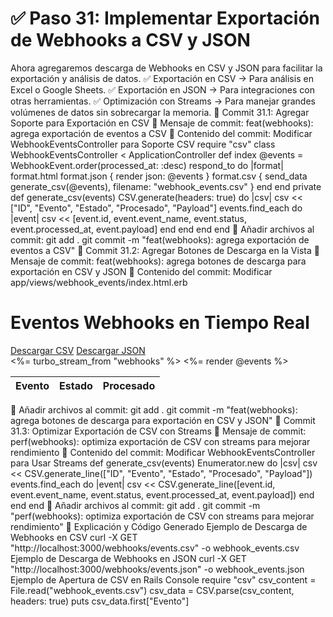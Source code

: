 # ✅ Paso 31: Implementar Exportación de Webhooks a CSV y JSON

Ahora agregaremos descarga de Webhooks en CSV y JSON para facilitar la exportación y análisis de datos.
✅ Exportación en CSV → Para análisis en Excel o Google Sheets.
✅ Exportación en JSON → Para integraciones con otras herramientas.
✅ Optimización con Streams → Para manejar grandes volúmenes de datos sin sobrecargar la memoria.
📌 Commit 31.1: Agregar Soporte para Exportación en CSV
🔹 Mensaje de commit:
feat(webhooks): agrega exportación de eventos a CSV
🔹 Contenido del commit:
Modificar WebhookEventsController para Soporte CSV
require "csv"
class WebhookEventsController < ApplicationController
def index
@events = WebhookEvent.order(processed_at: :desc)
    respond_to do |format|
      format.html
      format.json { render json: @events }
      format.csv { send_data generate_csv(@events), filename: "webhook_events.csv" }
    end
end
private
def generate_csv(events)
CSV.generate(headers: true) do |csv|
csv << ["ID", "Evento", "Estado", "Procesado", "Payload"]
      events.find_each do |event|
        csv << [event.id, event.event_name, event.status, event.processed_at, event.payload]
      end
    end
end
end
🔹 Añadir archivos al commit:
git add .
git commit -m "feat(webhooks): agrega exportación de eventos a CSV"
📌 Commit 31.2: Agregar Botones de Descarga en la Vista
🔹 Mensaje de commit:
feat(webhooks): agrega botones de descarga para exportación en CSV y JSON
🔹 Contenido del commit:
Modificar app/views/webhook_events/index.html.erb
<h1 class="text-2xl font-bold mb-4 text-center">Eventos Webhooks en Tiempo Real</h1>
<div class="flex justify-end space-x-2 mb-4">
  <a href="<%= webhook_events_path(format: :csv) %>" class="px-4 py-2 bg-blue-500 text-white rounded">Descargar CSV</a>
  <a href="<%= webhook_events_path(format: :json) %>" class="px-4 py-2 bg-green-500 text-white rounded">Descargar JSON</a>
</div>
<div id="webhooks_dashboard" class="max-w-4xl mx-auto bg-white p-4 shadow-md rounded-lg">
  <%= turbo_stream_from "webhooks" %>
  <table class="table-auto w-full border-collapse border border-gray-300">
    <thead>
      <tr class="bg-blue-500 text-white">
        <th class="border px-4 py-2">Evento</th>
        <th class="border px-4 py-2">Estado</th>
        <th class="border px-4 py-2">Procesado</th>
      </tr>
    </thead>
    <tbody>
      <%= render @events %>
    </tbody>
  </table>
</div>
🔹 Añadir archivos al commit:
git add .
git commit -m "feat(webhooks): agrega botones de descarga para exportación en CSV y JSON"
📌 Commit 31.3: Optimizar Exportación de CSV con Streams
🔹 Mensaje de commit:
perf(webhooks): optimiza exportación de CSV con streams para mejorar rendimiento
🔹 Contenido del commit:
Modificar WebhookEventsController para Usar Streams
def generate_csv(events)
Enumerator.new do |csv|
csv << CSV.generate_line(["ID", "Evento", "Estado", "Procesado", "Payload"])
    events.find_each do |event|
      csv << CSV.generate_line([event.id, event.event_name, event.status, event.processed_at, event.payload])
    end
end
end
🔹 Añadir archivos al commit:
git add .
git commit -m "perf(webhooks): optimiza exportación de CSV con streams para mejorar rendimiento"
📝 Explicación y Código Generado
Ejemplo de Descarga de Webhooks en CSV
curl -X GET "http://localhost:3000/webhooks/events.csv" -o webhook_events.csv
Ejemplo de Descarga de Webhooks en JSON
curl -X GET "http://localhost:3000/webhooks/events.json" -o webhook_events.json
Ejemplo de Apertura de CSV en Rails Console
require "csv"
csv_content = File.read("webhook_events.csv")
csv_data = CSV.parse(csv_content, headers: true)
puts csv_data.first["Evento"]
